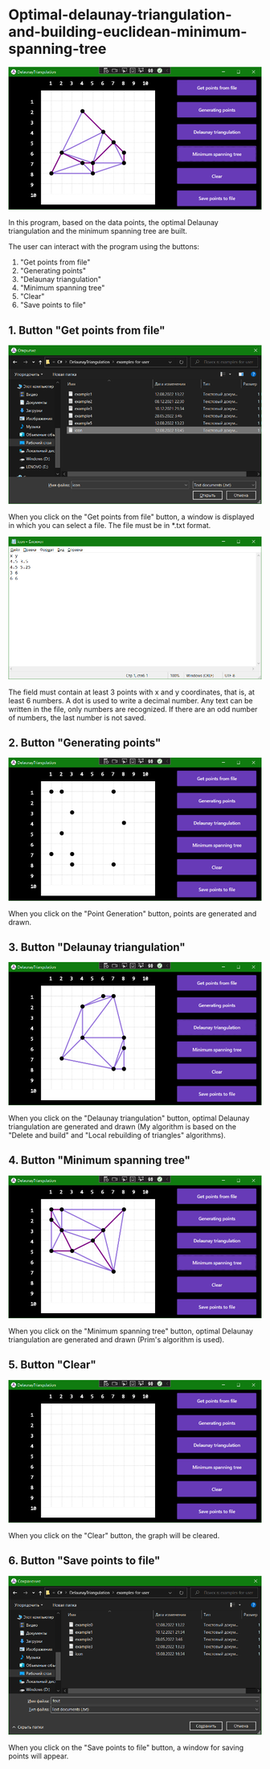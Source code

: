 # Optimal-delaunay-triangulation-and-building-euclidean-minimum-spanning-tree
![Example of the initial state](https://github.com/Vapvapa/Optimal-delaunay-triangulation-and-building-euclidean-minimum-spanning-tree/blob/master/readme-resources/img0-initial-state.png?raw=true)

In this program, based on the data points, the optimal Delaunay triangulation and the minimum spanning tree are built.

The user can interact with the program using the buttons:
1. "Get points from file"
2. "Generating points"
3. "Delaunay triangulation"
4. "Minimum spanning tree"
5. "Clear"
6. "Save points to file"

## 1. Button "Get points from file"

![Window for opening a file.](https://github.com/Vapvapa/Optimal-delaunay-triangulation-and-building-euclidean-minimum-spanning-tree/blob/master/readme-resources/img1-open-window.png?raw=true)

When you click on the "Get points from file" button, a window is displayed in which you can select a file. The file must be in *.txt format.

![Example of a *.txt file.](https://github.com/Vapvapa/Optimal-delaunay-triangulation-and-building-euclidean-minimum-spanning-tree/blob/master/readme-resources/img2-example-txt.png?raw=true)

The field must contain at least 3 points with x and y coordinates, that is, at least 6 numbers. A dot is used to write a decimal number. Any text can be written in the file, only numbers are recognized. If there are an odd number of numbers, the last number is not saved.

## 2. Button "Generating points"
![Example of generated points.](https://github.com/Vapvapa/Optimal-delaunay-triangulation-and-building-euclidean-minimum-spanning-tree/blob/master/readme-resources/img3-generating-points.png?raw=true)

When you click on the "Point Generation" button, points are generated and drawn.

## 3. Button "Delaunay triangulation"
![Example of constructing an optimal Delaunay triangulation.](https://github.com/Vapvapa/Optimal-delaunay-triangulation-and-building-euclidean-minimum-spanning-tree/blob/master/readme-resources/img4-delaunay-triangulation.png?raw=true)

When you click on the "Delaunay triangulation" button, optimal Delaunay triangulation are generated and drawn (My algorithm is based on the "Delete and build" and "Local rebuilding of triangles" algorithms).

## 4. Button "Minimum spanning tree"
![Example of constructing an minimum spanning tree.](https://github.com/Vapvapa/Optimal-delaunay-triangulation-and-building-euclidean-minimum-spanning-tree/blob/master/readme-resources/img5-minimum-spanning-tree.png?raw=true)

When you click on the "Minimum spanning tree" button, optimal Delaunay triangulation are generated and drawn (Prim's algorithm is used).

## 5. Button "Clear"
![Example of clear.](https://github.com/Vapvapa/Optimal-delaunay-triangulation-and-building-euclidean-minimum-spanning-tree/blob/master/readme-resources/img6-clear.png?raw=true)

When you click on the "Clear" button, the graph will be cleared.

## 6. Button "Save points to file"
![Example of save points to file.](https://github.com/Vapvapa/Optimal-delaunay-triangulation-and-building-euclidean-minimum-spanning-tree/blob/master/readme-resources/img7-save-points.png?raw=true)

When you click on the "Save points to file" button, a window for saving points will appear.